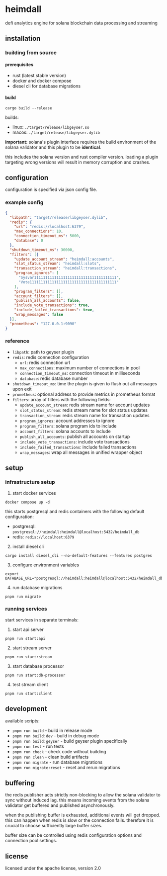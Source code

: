 # heimdall

defi analytics engine for solana blockchain data processing and streaming

## installation

### building from source

#### prerequisites

- rust (latest stable version)
- docker and docker compose
- diesel cli for database migrations

#### build

```shell
cargo build --release
```

builds:

- linux: `./target/release/libgeyser.so`
- macos: `./target/release/libgeyser.dylib`

**important:** solana's plugin interface requires the build environment of the solana validator and this plugin to be **identical**.

this includes the solana version and rust compiler version.
loading a plugin targeting wrong versions will result in memory corruption and crashes.

## configuration

configuration is specified via json config file.

### example config

```json
{
  "libpath": "target/release/libgeyser.dylib",
  "redis": {
    "url": "redis://localhost:6379",
    "max_connections": 10,
    "connection_timeout_ms": 5000,
    "database": 0
  },
  "shutdown_timeout_ms": 30000,
  "filters": [{
    "update_account_stream": "heimdall:accounts",
    "slot_status_stream": "heimdall:slots", 
    "transaction_stream": "heimdall:transactions",
    "program_ignores": [
      "Sysvar1111111111111111111111111111111111111",
      "Vote111111111111111111111111111111111111111"
    ],
    "program_filters": [],
    "account_filters": [],
    "publish_all_accounts": false,
    "include_vote_transactions": true,
    "include_failed_transactions": true,
    "wrap_messages": false
  }],
  "prometheus": "127.0.0.1:9090"
}
```

### reference

- `libpath`: path to geyser plugin
- `redis`: redis connection configuration
  - `url`: redis connection url
  - `max_connections`: maximum number of connections in pool
  - `connection_timeout_ms`: connection timeout in milliseconds
  - `database`: redis database number
- `shutdown_timeout_ms`: time the plugin is given to flush out all messages upon exit
- `prometheus`: optional address to provide metrics in prometheus format
- `filters`: array of filters with the following fields:
  - `update_account_stream`: redis stream name for account updates
  - `slot_status_stream`: redis stream name for slot status updates
  - `transaction_stream`: redis stream name for transaction updates
  - `program_ignores`: account addresses to ignore
  - `program_filters`: solana program ids to include
  - `account_filters`: solana accounts to include
  - `publish_all_accounts`: publish all accounts on startup
  - `include_vote_transactions`: include vote transactions
  - `include_failed_transactions`: include failed transactions
  - `wrap_messages`: wrap all messages in unified wrapper object

## setup

### infrastructure setup

1. start docker services

```shell
docker compose up -d
```

this starts postgresql and redis containers with the following default configuration:

- postgresql: `postgresql://heimdall:heimdall@localhost:5432/heimdall_db`
- redis: `redis://localhost:6379`

2. install diesel cli

```shell
cargo install diesel_cli --no-default-features --features postgres
```

3. configure environment variables

```shell
export DATABASE_URL="postgresql://heimdall:heimdall@localhost:5432/heimdall_db"
```

4. run database migrations

```shell
pnpm run migrate
```

### running services

start services in separate terminals:

1. start api server

```shell
pnpm run start:api
```

2. start stream server

```shell
pnpm run start:stream
```

3. start database processor

```shell
pnpm run start:db-processor
```

4. test stream client

```shell
pnpm run start:client
```

## development

available scripts:

- `pnpm run build` - build in release mode
- `pnpm run build:dev` - build in debug mode
- `pnpm run build:geyser` - build geyser plugin specifically
- `pnpm run test` - run tests
- `pnpm run check` - check code without building
- `pnpm run clean` - clean build artifacts
- `pnpm run migrate` - run database migrations
- `pnpm run migrate:reset` - reset and rerun migrations

## buffering

the redis publisher acts strictly non-blocking to allow the solana validator to sync without induced lag.
this means incoming events from the solana validator get buffered and published asynchronously.

when the publishing buffer is exhausted, additional events will get dropped.
this can happen when redis is slow or the connection fails.
therefore it is crucial to choose sufficiently large buffer sizes.

buffer size can be controlled using redis configuration options and connection pool settings.

## license

licensed under the apache license, version 2.0
